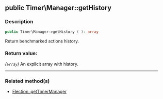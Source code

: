 ## public Timer\Manager::getHistory

### Description    

```php
public Timer\Manager->getHistory ( ): array
```

Return benchmarked actions history.
    

### Return value:   

*(```array```)* An explicit array with history.


---------------------------------------

### Related method(s)      

* [Election::getTimerManager](../Election%20Class/public%20Election--getTimerManager.md)    
